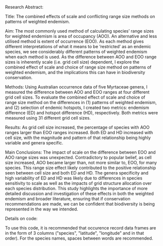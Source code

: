 Research Abstract:

Title: The combined effects of scale and conflicting range size methods on patterns of weighted endemism.

Aim: The most commonly used method of calculating species’ range sizes for weighted endemism is area of occupancy (AOO). An alternative and less utilised method is extent of occurrence (EOO). As each method gives different interpretations of what it means to be ‘restricted’ as an endemic species, we see considerably different patterns of weighted endemism when each method is used. As the difference between AOO and EOO range sizes is inherently scale (i.e. grid cell size) dependent, I explore the combined effect of scale and choice of range size method on patterns of weighted endemism, and the implications this can have in biodiversity conservation.

Methods: Using Australian occurrence data of five Myrtaceae genera, I measured the difference between AOO and EOO ranges at four different grid cell sizes. To evaluate the combined effect of scale and choice of range size method on the differences in (1) patterns of weighted endemism, and (2) selection of endemic hotspots, I created two metrics: endemism difference (ED) and hotspot difference (HD), respectively. Both metrics were measured using 31 different grid cell sizes.

Results: As grid cell size increased, the percentage of species with AOO ranges larger than EOO ranges increased. Both ED and HD increased with cell size, with the magnitude and pattern of that relationship being highly variable and genera specific.

Main Conclusions: The impact of scale on the difference between EOO and AOO range sizes was unexpected. Contradictory to popular belief, as cell size increased, AOO became larger than, not more similar to, EOO, for many species. This range size effect likely contributed to the positive relationship seen between cell size and both ED and HD. The genera specificity and high variability of ED and HD was likely due to differences in species sensitivity to scale as well as the impacts of grid structure allocation over each species distribution. This study highlights the importance of more detailed discussion and investigation of these effects in both the weighted endemism and broader literature, ensuring that if conservation recommendations are made, we can be confident that biodiversity is being represented in the way we intended.

Details on code:

To use this code, it is recommended that occurence record data frames are in the form of 3 columns ("species", "latitude", "longitude" and in that order). For the species names, spaces between words are recommended.
